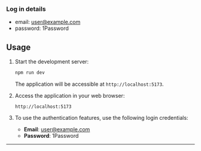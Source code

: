 ### Log in details

- email: user@example.com
- password: 1Password

## Usage

1. Start the development server:

   ```bash
   npm run dev
   ```

   The application will be accessible at `http://localhost:5173`.

2. Access the application in your web browser:

   ```
   http://localhost:5173
   ```

3. To use the authentication features, use the following login credentials:

   - **Email**: user@example.com
   - **Password**: 1Password

---
